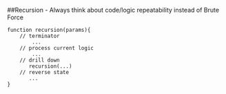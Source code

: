 ##Recursion - Always think about code/logic repeatability instead of Brute Force 
```
function recursion(params){
    // terminator
        ...
    // process current logic
        ...
    // drill down
       recursion(...)
    // reverse state
       ...
}
```